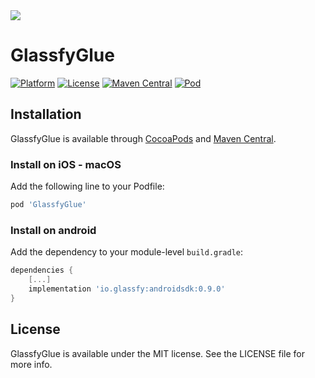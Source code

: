 <img src="https://media.glassfy.io/banner_purple.png" />

# GlassfyGlue

[![Platform](https://img.shields.io/static/v1?label=platform&message=iOS%20|%20macOS%20|%20android&color=lightgray)](https://glassfy.io)
[![License](https://img.shields.io/badge/license-MIT-lightgrey)](https://glassfy.io)
[![Maven Central](https://img.shields.io/maven-central/v/io.glassfy/androidglue)](https://search.maven.org/artifact/io.glassfy/androidglue)
[![Pod](https://img.shields.io/cocoapods/v/GlassfyGlue.svg?style=flat)](https://cocoapods.org/pods/GlassfyGlue)


## Installation

GlassfyGlue is available through [CocoaPods](https://cocoapods.org) and [Maven Central](https://search.maven.org/artifact/io.glassfy/androidglue). 

### Install on iOS - macOS

Add the following line to your Podfile:
```ruby
pod 'GlassfyGlue'
```

### Install on android

Add the dependency to your module-level `build.gradle`:
```gradle
dependencies {
    [...]
    implementation 'io.glassfy:androidsdk:0.9.0'
}
```

## License

GlassfyGlue is available under the MIT license. See the LICENSE file for more info.
